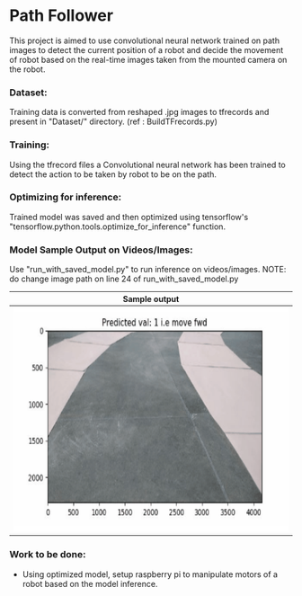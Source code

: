# Path Follower
This project is aimed to use convolutional neural network trained on path images to detect the current position of a robot and decide the movement of robot based on the real-time images taken from the mounted camera on the robot.
 
### Dataset:
Training data is converted from reshaped .jpg images to tfrecords and present in "Dataset/" directory. (ref : BuildTFrecords.py)

### Training:
Using the tfrecord files a Convolutional neural network has been trained to detect the action to be taken by robot to be on the path.

### Optimizing for inference:
Trained model was saved and then optimized using tensorflow's "tensorflow.python.tools.optimize_for_inference" function.

### Model Sample Output on Videos/Images: 
Use "run_with_saved_model.py" to run inference on videos/images. 
NOTE: do change image path on line 24 of run_with_saved_model.py
 
|Sample output|
|:-:|
|<img src="Sample_output/sample.gif" height="400">|

### Work to be done:
- Using optimized model, setup raspberry pi to manipulate motors of a robot based on the model inference.



